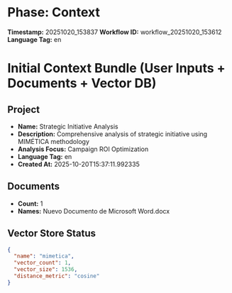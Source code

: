 # Phase: Context
**Timestamp:** 20251020_153837
**Workflow ID:** workflow_20251020_153612
**Language Tag:** en
# Initial Context Bundle (User Inputs + Documents + Vector DB)

## Project
- **Name:** Strategic Initiative Analysis
- **Description:** Comprehensive analysis of strategic initiative using MIMÉTICA methodology
- **Analysis Focus:** Campaign ROI Optimization
- **Language Tag:** en
- **Created At:** 2025-10-20T15:37:11.992335

## Documents
- **Count:** 1
- **Names:** Nuevo Documento de Microsoft Word.docx

## Vector Store Status
```json
{
  "name": "mimetica",
  "vector_count": 1,
  "vector_size": 1536,
  "distance_metric": "cosine"
}
```
